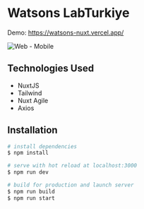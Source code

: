 # Watsons LabTurkiye
Demo: https://watsons-nuxt.vercel.app/

 

![Web - Mobile](previews/labturkiye.gif)

## Technologies Used

- NuxtJS 
- Tailwind
- Nuxt Agile
- Axios

## Installation

```bash
# install dependencies
$ npm install

# serve with hot reload at localhost:3000
$ npm run dev

# build for production and launch server
$ npm run build
$ npm run start
 
```

<br>
<br>

 